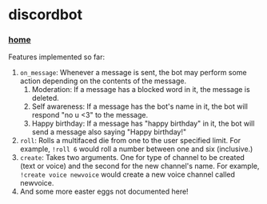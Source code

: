 # discordbot
### [home](index)

Features implemented so far:
1. `on_message`: Whenever a message is sent, the bot may perform some action depending on the contents of the message. 
    1. Moderation: If a message has a blocked word in it, the message is deleted. 
    2. Self awareness: If a message has the bot's name in it, the bot will respond "no u <3" to the message. 
    3. Happy birthday: If a message has "happy birthday" in it, the bot will send a message also saying "Happy birthday!"
2. `roll`: Rolls a multifaced die from one to the user specified limit. For example, `!roll 6` would roll a number between one and six (inclusive.)
3. `create`: Takes two arguments. One for type of channel to be created (text or voice) and the second for the new channel's name. For example, `!create voice newvoice` would create a new voice channel called newvoice. 
999. And some more easter eggs not documented here!
